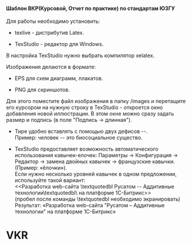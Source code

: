 
#### Шаблон ВКР(Курсовой, Отчет по практике) по стандартам ЮЗГУ

Для работы необходимо установить:

- texlive - дистрибутив Latex.

- TexStudio - редактор для Windows.

В настройка TexStudio нужно выбрать компилятор xelatex.

Изображения делаются в формате:

- EPS для схем диаграмм, плакатов.

- PNG для скриншотов.

Для этого поместите файл изображения в папку /images и перетащите его курсором на нужную строку в TexStudio - откроется окно добавления новой иллюстрации. В этом окне можно сразу задать размер и подпись (в поле "Подпись -> длинная").

- Тире удобно вставлять с помощью двух дефисов -\-.  
Пример: человек -- это биосоциальное существо.

- TexStudio предоставляет возможность автоматического использования кавычек-елочек: Параметры -> Конфигурация -> Редактор -> замена двойных кавычек -> французские кавычки. (Пример: «ёлочки»).  
Если нужно несколько уровней кавычек в одном предложении, используйте такой вариант:  
<<Разработка web-сайта \textquotedbl Русатом -- Аддитивные технологии\textquotedbl\ на платформе 1С-Битрикс>>  
(пробел после команды \textquotedbl необходимо экранировать)  
Результат: «Разработка web-сайта "Русатом – Аддитивные технологии" на платформе 1С-Битрикс»
# VKR
